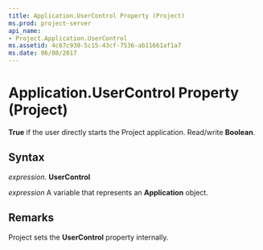 ```yaml
---
title: Application.UserControl Property (Project)
ms.prod: project-server
api_name:
- Project.Application.UserControl
ms.assetid: 4c67c930-5c15-43cf-7536-ab11661af1a7
ms.date: 06/08/2017
---
```



# Application.UserControl Property (Project)

 **True** if the user directly starts the Project application. Read/write **Boolean**.


## Syntax

 _expression_. **UserControl**

 _expression_ A variable that represents an **Application** object.


## Remarks

Project sets the **UserControl** property internally.


